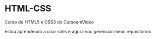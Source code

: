 # HTML-CSS
 Curso de HTML5 e CSS3 do CursoemVideo

 Estou aprendendo a criar sites e agora vou gerenciar meus repositórios 
